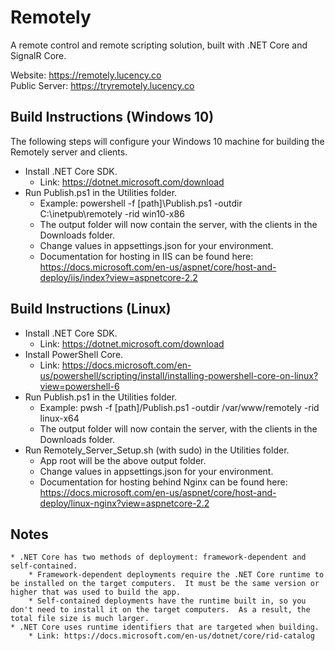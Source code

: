 # Remotely
A remote control and remote scripting solution, built with .NET Core and SignalR Core.

Website: https://remotely.lucency.co  
Public Server: https://tryremotely.lucency.co

## Build Instructions (Windows 10)  
The following steps will configure your Windows 10 machine for building the Remotely server and clients.
* Install .NET Core SDK.
    * Link: https://dotnet.microsoft.com/download
* Run Publish.ps1 in the Utilities folder.
    * Example: powershell -f [path]\Publish.ps1 -outdir C:\inetpub\remotely -rid win10-x86
    * The output folder will now contain the server, with the clients in the Downloads folder.
    * Change values in appsettings.json for your environment.
    * Documentation for hosting in IIS can be found here: https://docs.microsoft.com/en-us/aspnet/core/host-and-deploy/iis/index?view=aspnetcore-2.2

## Build Instructions (Linux)
* Install .NET Core SDK.
    * Link: https://dotnet.microsoft.com/download
* Install PowerShell Core.
    * Link: https://docs.microsoft.com/en-us/powershell/scripting/install/installing-powershell-core-on-linux?view=powershell-6
* Run Publish.ps1 in the Utilities folder.
    * Example: pwsh -f [path]/Publish.ps1 -outdir /var/www/remotely -rid linux-x64
    * The output folder will now contain the server, with the clients in the Downloads folder.
* Run Remotely_Server_Setup.sh (with sudo) in the Utilities folder.
    * App root will be the above output folder.
    * Change values in appsettings.json for your environment.
    * Documentation for hosting behind Nginx can be found here: https://docs.microsoft.com/en-us/aspnet/core/host-and-deploy/linux-nginx?view=aspnetcore-2.2

## Notes
    * .NET Core has two methods of deployment: framework-dependent and self-contained.
        * Framework-dependent deployments require the .NET Core runtime to be installed on the target computers.  It must be the same version or higher that was used to build the app.
        * Self-contained deployments have the runtime built in, so you don't need to install it on the target computers.  As a result, the total file size is much larger.
    * .NET Core uses runtime identifiers that are targeted when building.
        * Link: https://docs.microsoft.com/en-us/dotnet/core/rid-catalog
